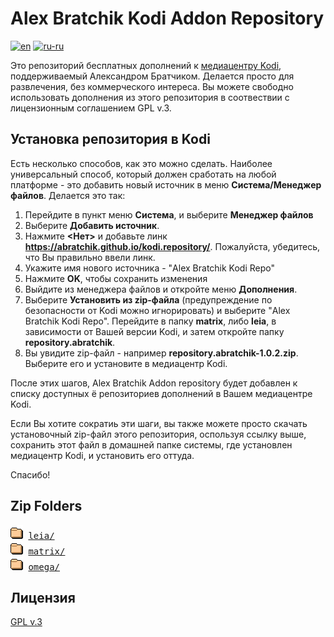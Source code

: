 # Alex Bratchik Kodi Addon Repository 
[![en](https://img.shields.io/badge/lang-en-green.svg)](./Readme.md)
[![ru-ru](https://img.shields.io/badge/lang-ru--ru-red.svg)](./Readme.ru-ru.md)


Это репозиторий бесплатных дополнений к [медиацентру Kodi](https://kodi.tv), 
поддерживаемый Александром Братчиком.
Делается просто для развлечения, без коммерческого интереса. Вы можете свободно
использовать дополнения из этого репозитория в соотвествии с лицензионным соглашением 
GPL v.3.

## Установка репозитория в Kodi

Есть несколько способов, как это можно сделать. Наиболее универсальный способ, который 
должен сработать на любой платформе - это добавить новый источник в меню 
**Система/Менеджер файлов**. Делается это так:

1. Перейдите в пункт меню **Система**, и выберите **Менеджер файлов**
2. Выберите **Добавить источник**. 
3. Нажмите **<Нет>** и добавьте линк **https://abratchik.github.io/kodi.repository/**. 
   Пожалуйста, убедитесь, что Вы правильно ввели линк.
5. Укажите имя нового источника - "Alex Bratchik Kodi Repo"
6. Нажмите **OK**, чтобы сохранить изменения
7. Выйдите из менеджера файлов и откройте меню **Дополнения**.
8. Выберите **Установить из zip-файла** (предупреждение по безопасности от Kodi можно игнорировать)
   и выберите "Alex Bratchik Kodi Repo". Перейдите в папку
   **matrix**, либо 
   **leia**,
   в зависимости от Вашей версии Kodi, и затем откройте папку **repository.abratchik**.
9. Вы увидите zip-файл - например **repository.abratchik-1.0.2.zip**. Выберите его и установите
   в медиацентр Kodi.
   
После этих шагов, Alex Bratchik Addon repository будет добавлен к списку доступных ё
репозиториев дополнений в Вашем медиацентре Kodi.

Если Вы хотите сократиь эти шаги, вы также можете просто скачать установочный zip-файл этого 
репозитория, оспользуя ссылку выше, сохранить этот файл в домашней папке системы, где 
установлен медиацентр Kodi, и установить его оттуда.

Спасибо!

## Zip Folders

<pre>
<img src="icons/folder.gif" alt="[DIR]" width="20" height="22"/> <a href="leia/">leia/</a> 
<img src="icons/folder.gif" alt="[DIR]" width="20" height="22"/> <a href="matrix/">matrix/</a> 
<img src="icons/folder.gif" alt="[DIR]" width="20" height="22"/> <a href="omega/">omega/</a>
</pre>

## Лицензия

[GPL v.3](http://www.gnu.org/copyleft/gpl.html)